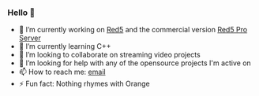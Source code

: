 ### Hello 👋

- 🔭 I’m currently working on [Red5](https://github.com/red5) and the commercial version [Red5 Pro Server](https://red5pro.com/)
- 🌱 I’m currently learning C++
- 👯 I’m looking to collaborate on streaming video projects
- 🤔 I’m looking for help with any of the opensource projects I'm active on
- 📫 How to reach me: [email](mailto:mondain@gmail.com)
- ⚡ Fun fact: Nothing rhymes with Orange
